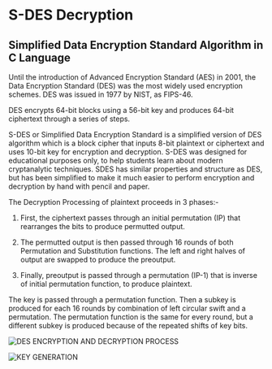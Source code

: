 # S-DES Decryption
## Simplified Data Encryption Standard Algorithm in C Language

Until the introduction of Advanced Encryption Standard (AES) in 2001, the Data Encryption Standard (DES) was the most widely used encryption schemes.
DES was issued in 1977 by NIST, as FIPS-46.

DES encrypts 64-bit blocks using a 56-bit key and produces 64-bit ciphertext through a series of steps.

S-DES or Simplified Data Encryption Standard is a simplified version of DES algorithm which is a block cipher that inputs 8-bit plaintext or ciphertext and uses 10-bit key for encryption and decryption.
S-DES was designed for educational purposes only, to help students learn about modern cryptanalytic techniques. SDES has similar properties and structure as DES, but has been simplified to make it much easier to perform encryption and decryption by hand with pencil and paper.

The Decryption Processing of plaintext proceeds in 3 phases:-

1) First, the ciphertext passes through an initial permutation (IP) that rearranges the bits to produce permutted output.

2) The permutted output is then passed through 16 rounds of both Permutation and Substitution functions. The left and right halves of output are swapped to produce the preoutput.

3) Finally, preoutput is passed through a permutation (IP-1) that is inverse of initial permutation function, to produce plaintext.

The key is passed through a permutation function. Then a subkey is produced for each 16 rounds by combination of left circular swift and a permutation. The permutation function is the same for every round, but a different subkey is produced because of the repeated shifts of key bits.

![DES ENCRYPTION AND DECRYPTION PROCESS](https://www.brainkart.com/media/extra/0QHPefM.jpg)

![KEY GENERATION](https://www.brainkart.com/media/extra/ZaaYJhs.jpg)

